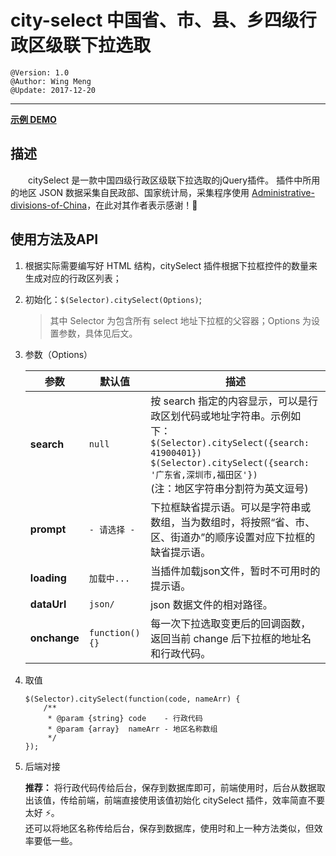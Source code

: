# city-select 中国省、市、县、乡四级行政区级联下拉选取
    @Version: 1.0
    @Author: Wing Meng
    @Update: 2017-12-20
---

**[示例 DEMO](https://wingmeng.github.io/city-select/)**

## 描述

　　citySelect 是一款中国四级行政区级联下拉选取的jQuery插件。
	插件中所用的地区 JSON 数据采集自民政部、国家统计局，采集程序使用 <a href="https://github.com/modood/Administrative-divisions-of-China" target="_blank">Administrative-divisions-of-China</a>，在此对其作者表示感谢！:clap:

## 使用方法及API

1. 根据实际需要编写好 HTML 结构，citySelect 插件根据下拉框控件的数量来生成对应的行政区列表；
1. 初始化：`$(Selector).citySelect(Options)`;

	> 其中 Selector 为包含所有 select 地址下拉框的父容器；Options 为设置参数，具体见后文。

1. 参数（Options）

	| 参数 | 默认值 | 描述 |
	| --- | --- | --- |
	| **search** | `null` | 按 search 指定的内容显示，可以是行政区划代码或地址字符串。示例如下：<br> `$(Selector).citySelect({search:  41900401})`<br>`$(Selector).citySelect({search:  '广东省,深圳市,福田区'})` <br>(注：地区字符串分割符为英文逗号)|
	| **prompt** | `- 请选择 -` | 下拉框缺省提示语。可以是字符串或数组，当为数组时，将按照“省、市、区、街道办”的顺序设置对应下拉框的缺省提示语。|
	| **loading** | `加载中...` | 当插件加载json文件，暂时不可用时的提示语。 |
	| **dataUrl** | `json/` | json 数据文件的相对路径。 |
	| **onchange** | `function(){}` | 每一次下拉选取变更后的回调函数，返回当前 change 后下拉框的地址名和行政代码。 |

1. 取值

	```
    $(Selector).citySelect(function(code, nameArr) {
        /**
         * @param {string} code    - 行政代码
         * @param {array}  nameArr - 地区名称数组
         */
    });
	```

1. 后端对接

	**推荐：** 将行政代码传给后台，保存到数据库即可，前端使用时，后台从数据取出该值，传给前端，前端直接使用该值初始化 citySelect 插件，效率简直不要太好 :zap:。<br>
	还可以将地区名称传给后台，保存到数据库，使用时和上一种方法类似，但效率要低一些。
